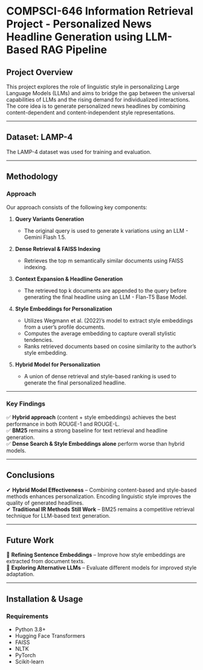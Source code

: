 # COMPSCI-646 Information Retrieval Project - Personalized News Headline Generation using LLM-Based RAG Pipeline

## **Project Overview**
This project explores the role of linguistic style in personalizing Large Language Models (LLMs) and aims to bridge the gap between the universal capabilities of LLMs and the rising demand for individualized interactions. The core idea is to generate personalized news headlines by combining content-dependent and content-independent style representations.

---

## **Dataset: LAMP-4**
The LAMP-4 dataset was used for training and evaluation. 

---

## **Methodology**
### **Approach**
Our approach consists of the following key components:  

1. **Query Variants Generation**  
   - The original query is used to generate k variations using an LLM - Gemini Flash 1.5.  

2. **Dense Retrieval & FAISS Indexing**  
   - Retrieves the top m semantically similar documents using FAISS indexing.  

3. **Context Expansion & Headline Generation**  
   - The retrieved top k documents are appended to the query before generating the final headline using an LLM - Flan-T5 Base Model.  

4. **Style Embeddings for Personalization**  
   - Utilizes Wegmann et al. (2022)’s model to extract style embeddings from a user’s profile documents.  
   - Computes the average embedding to capture overall stylistic tendencies.  
   - Ranks retrieved documents based on cosine similarity to the author’s style embedding.  

5. **Hybrid Model for Personalization**  
   - A union of dense retrieval and style-based ranking is used to generate the final personalized headline.  

---

### **Key Findings**
✅ **Hybrid approach** (content + style embeddings) achieves the best performance in both ROUGE-1 and ROUGE-L.  
✅ **BM25** remains a strong baseline for text retrieval and headline generation.  
✅ **Dense Search & Style Embeddings alone** perform worse than hybrid models.  

---

## **Conclusions**
✔ **Hybrid Model Effectiveness** – Combining content-based and style-based methods enhances personalization. Encoding linguistic style improves the quality of generated headlines.  
✔ **Traditional IR Methods Still Work** – BM25 remains a competitive retrieval technique for LLM-based text generation.  

---

## **Future Work**
🚀 **Refining Sentence Embeddings** – Improve how style embeddings are extracted from document texts.  
🚀 **Exploring Alternative LLMs** – Evaluate different models for improved style adaptation.  

---

## **Installation & Usage**
### **Requirements**
- Python 3.8+
- Hugging Face Transformers
- FAISS
- NLTK
- PyTorch
- Scikit-learn
